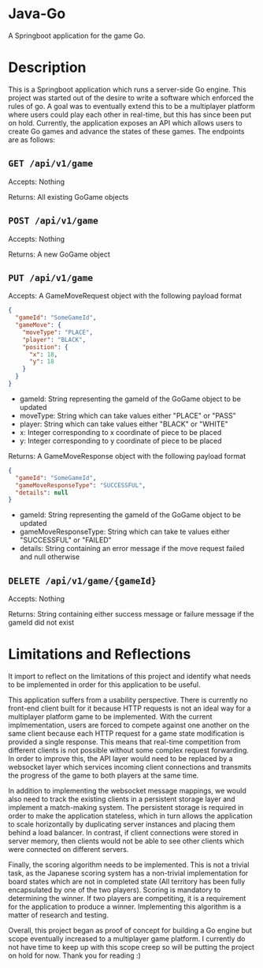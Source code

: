 # Java-Go
A Springboot application for the game Go.

# Description
This is a Springboot application which runs a server-side Go engine. This project was started out of the desire to write a software which enforced the rules of go.
A goal was to eventually extend this to be a multiplayer platform where users could play each other in real-time, but this has since been put on hold.
Currently, the application exposes an API which allows users to create Go games and advance the states of these games. 
The endpoints are as follows: 

## `GET /api/v1/game`

Accepts: Nothing

Returns: 
All existing GoGame objects

## `POST /api/v1/game`

Accepts: Nothing

Returns: A new GoGame object

## `PUT /api/v1/game`

Accepts: A GameMoveRequest object with the following payload format

```json
{
  "gameId": "SomeGameId",
  "gameMove": {
    "moveType": "PLACE",
    "player": "BLACK",
    "position": {
      "x": 18,
      "y": 18
    }
  }
}
```
- gameId: String representing the gameId of the GoGame object to be updated
- moveType: String which can take values either "PLACE" or "PASS"
- player: String which can take values either "BLACK" or "WHITE"
- x: Integer corresponding to x coordinate of piece to be placed
- y: Integer corresponding to y coordinate of piece to be placed

Returns: A GameMoveResponse object with the following payload format

```json
{
  "gameId": "SomeGameId",
  "gameMoveResponseType": "SUCCESSFUL",
  "details": null
}
```
- gameId: String representing the gameId of the GoGame object to be updated
- gameMoveResponseType: String which can take te values either "SUCCESSFUL" or "FAILED"
- details: String containing an error message if the move request failed and null otherwise

## `DELETE /api/v1/game/{gameId}`

Accepts: Nothing

Returns: String containing either success message or failure message if the gameId did not exist

# Limitations and Reflections
It import to reflect on the limitations of this project and identify what needs to be implemented 
in order for this application to be useful.

This application suffers from a usability perspective. There is currently no front-end client built for it because HTTP requests is not 
an ideal way for a multiplayer platform game to be implemented. With the current implmementation, users are forced to compete against one another on the same client because
each HTTP request for a game state modification is provided a single response. This means that real-time competition from different clients is not possible without some complex request forwarding.
In order to improve this, the API layer would need to be replaced by a websocket layer which services incoming client connections and transmits 
the progress of the game to both players at the same time. 

In addition to implementing the websocket message mappings, we would also need to track the existing clients in a persistent storage layer and implement a match-making system.
The persistent storage is required in order to make the application stateless, which in turn allows the application to scale horizontally by duplicating server instances and placing them behind a load balancer.
In contrast, if client connections were stored in server memory, then clients would not be able to see other clients which were connected on different servers. 

Finally, the scoring algorithm needs to be implemented. This is not a trivial task, as the Japanese scoring system has a non-trivial implementation for board states which are not in completed state (All territory has been fully encapsulated by one of the two players).
Scoring is mandatory to determining the winner. If two players are competiting, it is a requirement for the application to produce a winner. Implementing this algorithm is a matter of research and testing.

Overall, this project began as proof of concept for building a Go engine but scope eventually increased to a multiplayer game platform. I currently do not have time to keep up with this scope creep so will be putting the project on hold for now. Thank you for reading :)
